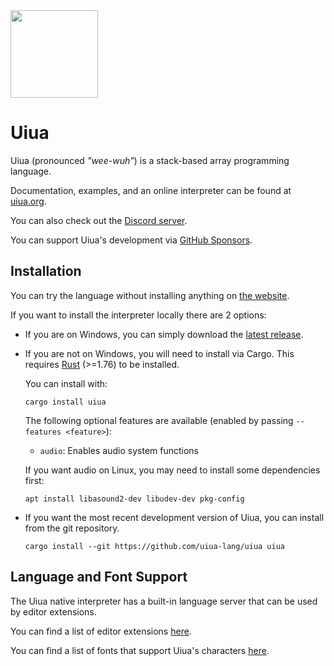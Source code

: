 
<img src="site/uiua-logo.png" width="140"/> 

# Uiua

Uiua (pronounced *"wee-wuh"*) is a stack-based array programming language.

Documentation, examples, and an online interpreter can be found at [uiua.org](https://uiua.org).

You can also check out the [Discord server](https://discord.gg/3r9nrfYhCc).

You can support Uiua's development via [GitHub Sponsors](https://github.com/sponsors/uiua-lang).

## Installation

You can try the language without installing anything on [the website](https://uiua.org).

If you want to install the interpreter locally there are 2 options:
- If you are on Windows, you can simply download the [latest release](https://github.com/uiua-lang/uiua/releases).
- If you are not on Windows, you will need to install via Cargo.
This requires [Rust](https://www.rust-lang.org/tools/install) (>=1.76) to be installed.

  You can install with:
  ```
  cargo install uiua
  ```
  The following optional features are available (enabled by passing `--features <feature>`):
  - `audio`: Enables audio system functions

  If you want audio on Linux, you may need to install some dependencies first:
  ```
  apt install libasound2-dev libudev-dev pkg-config
  ```
- If you want the most recent development version of Uiua, you can install from the git repository.
  ```
  cargo install --git https://github.com/uiua-lang/uiua uiua
  ```

## Language and Font Support

The Uiua native interpreter has a built-in language server that can be used by editor extensions.

You can find a list of editor extensions [here](https://uiua.org/docs/install#editor-support).

You can find a list of fonts that support Uiua's characters [here](https://uiua.org/docs/install#fonts).